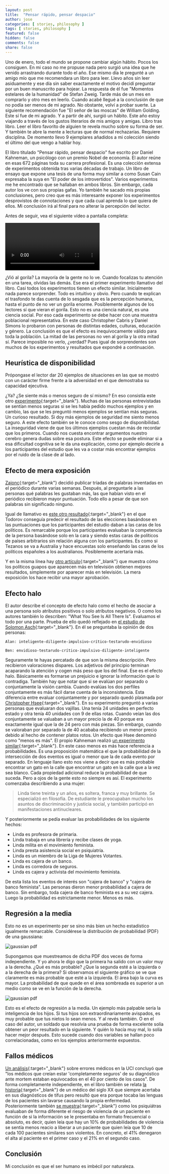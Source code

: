 ```yaml
---
layout: post
title:  "Pensar rápido, pensar despacio"
author: jose
categories: [ stories, philosophy ]
tags: [ stories, philosophy ]
featured: false
hidden: false
comments: false
share: false
---
```


Uno de enero, todo el mundo se propone cambiar algún hábito. Pocos los consiguen. En mi caso no me propuse nada pero surgió una idea que he venido arrastrando durante todo el año. Ese mismo día le pregunté a un amigo mío que me recomendara un libro para leer. Llevo años sin leer asiduamente y ese día sin saber exactamente el motivo decidí preguntar por un buen manuscrito para hojear. La respuesta de él fue "Momentos estelares de la humanidad" de Stefan Zweig. Tarde más de un mes en comprarlo y otro mes en leerlo. Cuando acabé llegué a la conclusión de que no podía ser menos de mi agrado. No obstante, volví a probar suerte. La siguiente recomendación fue "El señor de las moscas" de William Golding. Este sí fue de mi agrado. Y a partir de ahí, surgió un hábito. Este año estoy viajando a través de los gustos literarios de mis amigos y amigas. Libro tras libro. Leer el libro favorito de alguien te revela mucho sobre su forma de ser. Y también te abre la mente a lecturas que de normal rechazarías. Requiere disciplina. De momento llevo 9 ejemplares añadidos a mi colección siendo el último del que vengo a hablar hoy.

El libro titulado "Pensar rápido, pensar despacio" fue escrito por Daniel Kahneman, un psicólogo con un premio Nobel de economía. El autor reúne en esas 672 páginas toda su carrera profesional. Es una colección extensa de experimentos obtenida tras varias décadas de trabajo. Un libro de ensayo que expone una tesis de una forma muy similar a como Susan Cain expresaba la suya en "El poder de los introvertidos". Varios experimentos me he encontrado que se hallaban en ambos libros. Sin embargo, cada autor los ve con sus propias gafas. Yo también he sacado mis propias conclusiones, pero creo que es más interesante exponer los experimentos desprovistos de connotaciones y que cada cual aprenda lo que quiera de ellos. Mi conclusión irá al final para no alterar la percepción del lector. 


Antes de seguir, vea el siguiente vídeo a pantalla completa:

<p class="text-center">
    <video class="" controls>
        <source src="{{site.baseurl}}/assets/video/test.mp4" type="video/mp4">
        Your browser does not support the video tag.
    </video>
</p>

¿Vió al gorila? La mayoría de la gente no lo ve. Cuando focalizas tu atención en una tarea, olvidas las demás. Ese era el primer experimento llamativo del libro. Casi todos los experimentos tienen un efecto similar. Inicialmente nada parece sorprender. Todo es intuitivo y obvio. Pero cuando te explican el trasfondo te das cuenta de lo sesgada que es la percepción humana, hasta el punto de no ver un gorila enorme. Posiblemente algunos de los lectores sí que vieran el gorila. Esto no es una ciencia natural, es una ciencia social. Por eso cada experimento se debe hacer con una muestra poblacional representativa. En este caso Christopher Cabris y Daniel Simons lo probaron con personas de distintas edades, culturas, educación y género. La conclusión es que el efecto es inequívocamente válido para toda la población. La mitad de las personas no ven al gorila y la otra mitad sí. Parece imposible no verlo, ¿verdad? Pues igual de sorprendentes son muchos de los experimentos y resultados que expondré a continuación. 

## Heurística de disponibilidad

Própongase el lector dar 20 ejemplos de situaciones en las que se mostró con un carácter firme frente a la adversidad en el que demostraba su capacidad ejecutiva. 

¿Ya? ¿Se siente más o menos seguro de sí mismo? En eso consistía este otro [experimento](https://psycnet.apa.org/record/1991-33131-001){:target="_blank"}. Muchas de las personas entrevistadas se sentían menos seguras si se les había pedido muchos ejemplos y en cambio, las que se les preguntó menos ejemplos se sentían más seguras. Un curioso resultado. Si doy más ejemplos de seguridad me siento menos seguro. A este efecto también se le conoce como sesgo de disponibilidad. La inseguridad viene de que los últimos ejemplos cuestan más de recordar que los primeros. Cuando nos cuesta encontrar argumentos nuestro cerebro genera dudas sobre esa postura. Este efecto se puede eliminar si a esa dificultad cognitiva se le da una explicación, como por ejemplo decirle a los participantes del estudio que les va a costar más encontrar ejemplos por el ruido de la clase de al lado.

## Efecto de mera exposición

[Zajonc](https://psycnet.apa.org/record/1968-12019-001){:target="_blank"} decidió publicar tríadas de palabras inventadas en el periódico durante varias semanas. Después, al preguntarle a las personas qué palabras les gustaban más, las que habían visto en el periódico recibieron mayor puntuación. Todo ello a pesar de que son palabras sin significado ninguno.

Igual de llamativo es [este otro resultado](https://www.science.org/doi/10.1126/science.1110589){:target="_blank"} en el que Todorov conseguía predecir el resultado de las elecciones basándose en las puntuaciones que los participantes del estudio daban a las caras de los políticos. Es remarcable porque los participantes evaluaban la competencia de la persona basándose solo en la cara y siendo estas caras de políticos de países arbitrarios sin relación alguna con los participantes. Es como si Tezanos se va a Australia y hace encuestas solo enseñando las caras de los políticos españoles a los australianos. Posiblemente acertaría más.

Y en la misma línea hay [otro artículo](https://dspace.mit.edu/handle/1721.1/96161){:target="_blank"} que muestra cómo los políticos guapos que aparecen más en televisión obtienen mejores resultados, simplemente por aparecer más en televisión. La mera exposición los hace recibir una mayor aprobación.

## Efecto halo

El autor describe el concepto de efecto halo como el hecho de asociar a una persona solo atributos positivos o solo atributos negativos. O como los autores también lo describen: "What You See Is All There Is". Evaluamos el todo por una parte. Prueba de ello quedó reflejado en [el estudio de Solomon Asch](https://psycnet.apa.org/record/1946-04654-001){:target="_blank"}. En él se preguntaba la opinión de dos personas:

    Alan: inteligente-diligente-impulsivo-crítico-testarudo-envidioso

    Ben: envidioso-testarudo-crítico-impulsivo-diligente-inteligente

Seguramente te hayas percatado de que son la misma descripción. Pero recibieron valoraciones dispares. Los adjetivos del principio terminan acaparando la atención y cogen más peso que los del final. Ese es el efecto halo. Básicamente es formarse un prejuicio e ignorar la información que lo contradiga. También hay que notar que si se evalúan por separado o conjuntamente la visión cambia. Cuando evalúas los dos perfiles conjuntamente es más fácil darse cuenta de la inconsistencia. Esta diferencia entre evaluar conjuntamente y por separado quedó plasmada por [Christopher Hsee](https://citeseerx.ist.psu.edu/document?repid=rep1&type=pdf&doi=3a9bdf026c5e6bbea2cd9f715c430984cecb10da){:target="_blank"}. En su experimento preguntó a varias personas que evaluaran dos vajillas. Una tenía 24 unidades en perfecto estado y otra tenía 40 unidades con 9 de ellas rotas. Cuando veían las dos conjuntamente se valuaban a un mayor precio la de 40 porque era exactamente igual que la de 24 pero con más piezas. Sin embargo, cuando se valoraban por separado la de 40 acababa recibiendo un menor precio debido al hecho de contener platos rotos. Un efecto que Hsee denominó como "menos es más". El propio Kahneman realizó [un experimento similar](https://psycnet.apa.org/record/1984-03110-001){:target="_blank"}. En este caso menos es más hace referencia a probabilidades. Es una proposición matemática el que la probabilidad de la intersección de dos eventos es igual o menor que la de cada evento por separado. En lenguaje llano esto nos viene a decir que es más probable encontrar un gato en la calle que encontrar un gato en la calle que a la vez sea blanco. Cada propiedad adicional reduce la probabilidad de que suceda. Pero a ojos de la gente esto no siempre es así. El experimento comenzaba describiendo a una mujer:

> Linda tiene treinta y un años, es soltera, franca y muy brillante. Se especializó en filosofía. De estudiante le preocupaban mucho los asuntos de discriminación y justicia social, y también participó en manifestaciones antinucleares.

Y posteriormente se pedía evaluar las probabilidades de los siguiente hechos:

* Linda es profesora de primaria.
* Linda trabaja en una librería y recibe clases de yoga.
* Linda milita en el movimiento feminista.
* Linda presta asistencia social en psiquiatría.
* Linda es un miembro de la Liga de Mujeres Votantes.
* Linda es cajera de un banco.
* Linda es corredora de seguros.
* Linda es cajera y activista del movimiento feminista.

De esta lista los eventos de interés son "cajera de banco" y "cajera de banco feminista". Las personas dieron menor probabilidad a cajera de banco. Sin embargo, toda cajera de banco feminista es a su vez cajera. Luego la probabilidad es estrictamente menor. Menos es más.

## Regresión a la media

Esto no es un experimento per se sino más bien un hecho estadístico igualmente remarcable. Considérese la distribución de probabilidad (PDF) de una gaussiana: 

<p class="text-center"><img class="" src="{{site.baseurl}}/assets/images/fast_slow/gaussian.png" alt="gaussian pdf" /></p>

Supongamos que muestreamos de dicha PDF dos veces de forma independiente. Y yo ahora le digo que la primera ha salido con un valor muy a la derecha. ¿Qué es más probable? ¿Que la segunda esté a la izquierda o a la derecha de la primera? Si observamos el siguiente gráfico se ve que claramente es más probable que esté a la izquierda. El área bajo la curva es mayor. La probabilidad de que quede en el área sombreada es superior a un medio como se ve en la función de la derecha.

<p class="text-center"><img class="" src="{{site.baseurl}}/assets/images/fast_slow/gaussian2.png" alt="gaussian pdf" /></p>

Esto es el efecto de regresión a la media. Un ejemplo más palpable sería la inteligencia de los hijos. Si tus hijos son extraordinariamente avispados, es muy probable que tus nietos lo sean menos. Y al revés también. O en el caso del autor, un soldado que resolvía una prueba de forma excelente solía obtener un peor resultado en la siguiente. Y quién lo hacía muy mal, lo solía hacer mejor después. Esto sucede cuando dos variables se hallan poco correlacionadas, como en los ejemplos anteriormente expuestos. 

## Fallos médicos

[Un análisis](https://doi.org/10.1016/j.amjmed.2008.01.001){:target="_blank"} sobre errores médicos en la UCI concluyó que "los médicos que creían estar 'completamente seguros' de su diagnóstico ante mortem estaban equivocados en el 40 por ciento de los casos". De forma completamente independiente, en el libro también se relata [la historia](https://pure.mpg.de/rest/items/item_2225074_9/component/file_3569491/content){:target="_blank"} de un médico del siglo XX que siempre acertaba en sus diagnósticos de tifus pero resultó que era porque tocaba las lenguas de los pacientes sin lavarse causando la propia enfermedad. Posteriormente también [se muestra](https://doi.org/10.1023/a:1005595519944){:target="_blank"} como los psiquiátras evaluaban de forma diferente el riesgo de violencia de un paciente en función de si la información se le presentaba en formato frecuencial o absoluto, es decir, quien leía que hay un 10% de probabilidades de violencia se sentía menos reacio a liberar a un paciente que quien leía que 10 de cada 100 pacientes similares son violentos. En concreto, el 41% denegaron el alta al paciente en el primer caso y el 21% en el segundo caso.

## Conclusión

Mi conclusión es que el ser humano es imbécil por naturaleza. 
